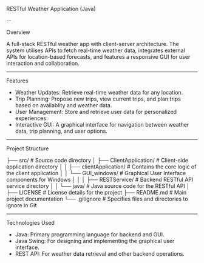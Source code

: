 
RESTful Weather Application (Java)

--

Overview

A full-stack RESTful weather app with client-server architecture. The system utilises APIs to fetch real-time weather data, integrates external APIs for location-based forecasts, and features a responsive GUI for user interaction and collaboration.

---

Features

- Weather Updates: Retrieve real-time weather data for any location.
- Trip Planning: Propose new trips, view current trips, and plan trips based on availablity and weather data.
- User Management: Store and retrieve user data for personalized experiences.
- Interactive GUI: A graphical interface for navigation between weather data, trip planning, and user options.

---

Project Structure

├── src/                    # Source code directory
│   ├── ClientApplication/  # Client-side application directory
│   │   ├── clientApplication/  # Contains the core logic of the client application
│   │   └── GUI_windows/        # Graphical User Interface components for Windows
│   │
│   ├── RESTService/        # Backend RESTful API service directory
│   │   └── java/               # Java source code for the RESTful API
│     
├── LICENSE                 # License details for the project
├── README.md               # Main project documentation
└── .gitignore              # Specifies files and directories to ignore in Git

---

Technologies Used

- Java: Primary programming language for backend and GUI.
- Java Swing: For designing and implementing the graphical user interface.
- REST API: For weather data retrieval and other backend operations.
